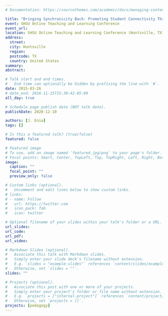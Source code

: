 ```yaml
---
# Documentation: https://sourcethemes.com/academic/docs/managing-content/

title: "Bringing Synchronicity Back: Promoting Student Connectivity Through Google+ and Google Hangouts"
event: SHSU Online Teaching and Learning Conference
event_url: 
location: SHSU Online Teaching and Learning Conference (Huntsville, TX)
address:
  street:
  city: Huntsville
  region: 
  postcode: TX
  country: United States
summary:
abstract:

# Talk start and end times.
#   End time can optionally be hidden by prefixing the line with `#`.
date: 2015-03-26
# date_end: 2016-11-15T15:30:42-05:00
all_day: true

# Schedule page publish date (NOT talk date).
publishDate: 2020-12-10

authors: [J. Enia]
tags: []

# Is this a featured talk? (true/false)
featured: false

# Featured image
# To use, add an image named `featured.jpg/png` to your page's folder. 
# Focal points: Smart, Center, TopLeft, Top, TopRight, Left, Right, BottomLeft, Bottom, BottomRight.
image:
  caption: ""
  focal_point: ""
  preview_only: false

# Custom links (optional).
#   Uncomment and edit lines below to show custom links.
# links:
# - name: Follow
#   url: https://twitter.com
#   icon_pack: fab
#   icon: twitter

# Optional filename of your slides within your talk's folder or a URL.
url_slides: 
url_code:
url_pdf:
url_video: 

# Markdown Slides (optional).
#   Associate this talk with Markdown slides.
#   Simply enter your slide deck's filename without extension.
#   E.g. `slides = "example-slides"` references `content/slides/example-slides.md`.
#   Otherwise, set `slides = ""`.
slides: ""

# Projects (optional).
#   Associate this post with one or more of your projects.
#   Simply enter your project's folder or file name without extension.
#   E.g. `projects = ["internal-project"]` references `content/project/deep-learning/index.md`.
#   Otherwise, set `projects = []`.
projects: [pedagogy]
---
```


